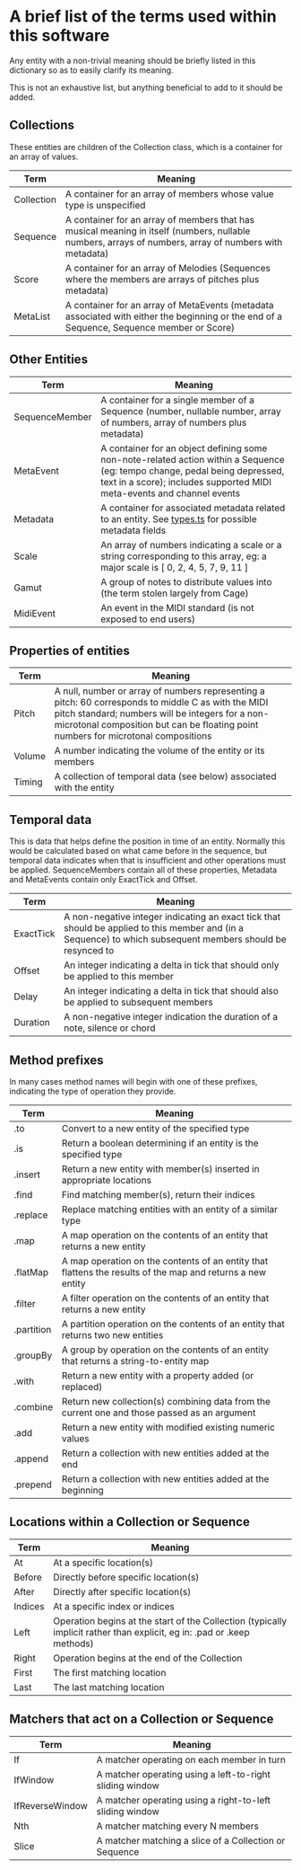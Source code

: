 # A brief list of the terms used within this software

Any entity with a non-trivial meaning should be briefly listed in this dictionary so as to easily clarify its meaning.

This is not an exhaustive list, but anything beneficial to add to it should be added.

## Collections

These entities are children of the Collection class, which is a container for an array of values.

| Term | Meaning |
|---|---|
| Collection | A container for an array of members whose value type is unspecified |
| Sequence | A container for an array of members that has musical meaning in itself (numbers, nullable numbers, arrays of numbers, array of numbers with metadata) |
| Score | A container for an array of Melodies (Sequences where the members are arrays of pitches plus metadata) |
| MetaList | A container for an array of MetaEvents (metadata associated with either the beginning or the end of a Sequence, Sequence member or Score) |

## Other Entities 

| Term | Meaning |
|---|---|
| SequenceMember | A container for a single member of a Sequence (number, nullable number, array of numbers, array of numbers plus metadata) |
| MetaEvent | A container for an object defining some non-note-related action within a Sequence (eg: tempo change, pedal being depressed, text in a score); includes supported MIDI meta-events and channel events |
| Metadata | A container for associated metadata related to an entity. See [types.ts](../src/types.ts) for possible metadata fields |
| Scale | An array of numbers indicating a scale or a string corresponding to this array, eg: a major scale is [ 0, 2, 4, 5, 7, 9, 11 ] |
| Gamut | A group of notes to distribute values into (the term stolen largely from Cage) |
| MidiEvent | An event in the MIDI standard (is not exposed to end users) |

## Properties of entities

| Term | Meaning |
|---|---|
| Pitch | A null, number or array of numbers representing a pitch: 60 corresponds to middle C as with the MIDI pitch standard; numbers will be integers for a non-microtonal composition but can be floating point numbers for microtonal compositions |
| Volume | A number indicating the volume of the entity or its members |
| Timing | A collection of temporal data (see below) associated with the entity |

## Temporal data

This is data that helps define the position in time of an entity. Normally this would be calculated based on what came before in the sequence, but temporal data indicates when that is insufficient and other operations must be applied. SequenceMembers contain all of these properties, Metadata and MetaEvents contain only ExactTick and Offset.

| Term | Meaning |
|---|---|
| ExactTick | A non-negative integer indicating an exact tick that should be applied to this member and (in a Sequence) to which subsequent members should be resynced to |
| Offset | An integer indicating a delta in tick that should only be applied to this member |
| Delay | An integer indicating a delta in tick that should also be applied to subsequent members |
| Duration | A non-negative integer indication the duration of a note, silence or chord |

## Method prefixes

In many cases method names will begin with one of these prefixes, indicating the type of operation they provide.

| Term | Meaning |
|---|---|
| .to | Convert to a new entity of the specified type |
| .is | Return a boolean determining if an entity is the specified type |
| .insert | Return a new entity with member(s) inserted in appropriate locations |
| .find | Find matching member(s), return their indices |
| .replace | Replace matching entities with an entity of a similar type |
| .map | A map operation on the contents of an entity that returns a new entity |
| .flatMap | A map operation on the contents of an entity that flattens the results of the map and returns a new entity |
| .filter | A filter operation on the contents of an entity that returns a new entity |
| .partition | A partition operation on the contents of an entity that returns two new entities |
| .groupBy | A group by operation on the contents of an entity that returns a string-to-entity map |
| .with | Return a new entity with a property added (or replaced) |
| .combine | Return new collection(s) combining data from the current one and those passed as an argument |
| .add | Return a new entity with modified existing numeric values |
| .append | Return a collection with new entities added at the end |
| .prepend | Return a collection with new entities added at the beginning |

## Locations within a Collection or Sequence

| Term | Meaning |
|---|---|
| At | At a specific location(s) |
| Before | Directly before specific location(s) |
| After | Directly after specific location(s) |
| Indices | At a specific index or indices |
| Left | Operation begins at the start of the Collection (typically implicit rather than explicit, eg in: .pad or .keep methods) |
| Right | Operation begins at the end of the Collection |
| First | The first matching location |
| Last | The last matching location |

## Matchers that act on a Collection or Sequence

| Term | Meaning |
|---|---|
| If | A matcher operating on each member in turn |
| IfWindow | A matcher operating using a left-to-right sliding window |
| IfReverseWindow | A matcher operating using a right-to-left sliding window |
| Nth | A matcher matching every N members |
| Slice | A matcher matching a slice of a Collection or Sequence |
